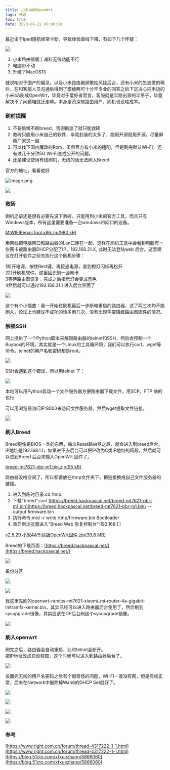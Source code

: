 ```yaml
---
title: 小米4A刷OpenWrt
tags: 外设
toc: true
date: 2023-06-22 00:00:00
---
```


最近由于ipad随航经常卡断，导致体验直线下降，有如下几个怀疑：

  
![](https://raw.githubusercontent.com/Xu-Hardy/image-host/7796030c5adad4e258b8a5c644fc048b17f87ff1/202307221242310.png)
  
1. 小米路由器偷工减料无线功能不行  
2. 电脑带不动  
3. 升级了MacOS13  
  
就说咱对于国产的偏见，以及小米路由器频繁抽风挂后台，还有小米的生态做的稀烂，在和客服人员沟通后得到了模棱两可十分不专业的回答之后下定决心把手边的小米4A刷成OpenWrt，毕竟对于爱好者而言，客服就是半路出家的半吊子，毕竟解决不了问题咱就迁走嘛。本身是资深软路由用户，刷机也没啥成本。  

<!--more-->

### 刷前提醒  

1. 不要偷懒不刷breed，否则刷崩了就只能救砖  
2. 救砖只能用小米自己的软件，毕竟封装的太多了，能用开源就用开源，尽量屏蔽厂家这一层  
3. 可以找下国内魔改的Rom，虽然官方有小米的适配，但是刷完默认Wi-Fi，还有过几十分钟5G Wi-Fi变成公开的问题。  
4. 还是建议使用有线刷机，无线的话无法刷入Breed  
  
官方的地址，看看就好  



![image.png](https://raw.githubusercontent.com/Xu-Hardy/image-host/master/1687398595329-b000d4a6-9e2f-4009-af80-a4b7a3ba9358.png)

  

![](https://raw.githubusercontent.com/Xu-Hardy/image-host/master/1687398645873-c8085af8-9502-4f8d-a722-bee12bb6e886.png)



  

### 救砖

刷机之前还是很有必要先说下救砖，只能用到小米的官方工具，而且只有Windows版本，所有这里需要准备一台windows带网口的设备。  

[MIWIFIRepairTool.x86.zip(980 kB)](https://github.com/Xu-Hardy/object-storage/blob/master/mi4A/MIWIFIRepairTool.x86.zip)

用网线把电脑网口和路由器的Lan口连在一起，这样在刷机工具中会看到电脑有一张网卡被路由器DHCP分配了IP，192.168.31.X, 此时无法登陆web 后台。这里建议在打开软件之前先执行这个刷机步骤：  
  
1断开电源，按住Rest键，再接通电源，直到橙灯闪烁再松开  
2打开刷机软件，这里回识别一会网卡  
3等待路由器恢复，完成之后指示灯会变成蓝色  
4然后就可以通过192.168.31.1 进入后台界面了  


![](https://raw.githubusercontent.com/Xu-Hardy/image-host/master/1687396836642-b7c73690-1764-4448-9f9b-a40200965113.png)
  
  
这个有个小插曲：我一开始在刷机最后一步断电重启的路由器，试了两三次均不能刷入，论坛上也建议不成功的话多刷几次。没有出现需要降级路由器固件的情况。  
  

### 解锁SSH

网上提供了一个Python脚本来解锁路由器的telnet和SSH，然后会预制一个Buybox的环境，其实就是一个Linux的工具箱环境，我们可以执行curl，wget等命令。telnet的用户名和密码都是root。  
  

  
  

![](https://raw.githubusercontent.com/Xu-Hardy/image-host/master/1687398788572-5d8abf15-3fca-4755-8572-c6a19f2b83b5.png)

  
  
  
SSH会遇到这个错误，所以用telnet 了：  

![](https://raw.githubusercontent.com/Xu-Hardy/image-host/master/1687398779870-89ff20b4-f71e-4734-9383-77af19f6881b.png)

  
  
本地可以用Python启动一个文件服务器方便路由器下载文件，用SCP，FTP 啥的也行  

可以用浏览器访问IP:8000来访问文件服务器，然后wget提取文件链接。  

![](https://raw.githubusercontent.com/Xu-Hardy/image-host/master/1687399002714-ed5649b9-0d25-451a-a028-2e404d8dbba2.png)

  

### 刷入Breed

Breed更像是BIOS一类的东西，每次Reset路由器之后，就会进入到breed后台，IP地址是192.168.1.1，如果进不去后台可以把IP改为C类IP地址的网段，然后就可以进到Breed 后台来输入OpenWrt 固件了。  
  

[breed-mt7621-pbr-m1.bin.zip(95 kB)](https://github.com/Xu-Hardy/object-storage/blob/master/mi4A/breed-mt7621-pbr-m1.bin.zip)
  
路由器没啥空间了，所以都要放在/tmp文件夹下，把链接换成自己文件服务器的链接。  
  
1. 进入到临时目录:cd /tmp.  
2. 下载"breed":curl [https://breed.hackpascal.net/breed-mt7621-pbr-m1.bin](https://breed.hackpascal.net/breed-mt7621-pbr-m1.bin) --output firmware.bin  
3. 执行命令:mtd -r write /tmp/firmware.bin Bootloader  
4. 重启后浏览器进入"Breed Web 恢复控制台":192.168.1.1  

[v2.5.29 小米4A千兆版OpenWrt固件.zip(39.8 MB)](https://github.com/Xu-Hardy/object-storage/blob/master/mi4A/v2.5.29%20%E5%B0%8F%E7%B1%B34A%E5%8D%83%E5%85%86%E7%89%88OpenWrt%E5%9B%BA%E4%BB%B6.zip)
  
  
Breed的下载页面：[https://breed.hackpascal.net/](https://breed.hackpascal.net/)  
  

![](https://raw.githubusercontent.com/Xu-Hardy/image-host/master/1687398443827-03bc7ce7-64b4-4b50-bf36-578511a97050.png)

  
备份分区  

![](https://raw.githubusercontent.com/Xu-Hardy/image-host/master/1687399872176-e43aa92f-9b52-46f2-8cfb-38c6c1eb7ec7.png)

  

![](https://raw.githubusercontent.com/Xu-Hardy/image-host/master/1687399891497-b7c2cdee-66ec-452b-a1b1-cda4a48ac2e8.png)

  
我这里先刷的openwrt-ramips-mt7621-xiaomi_mi-router-4a-gigabit-initramfs-kernel.bin，其实已经可以进入路由器后台使用了，然后刷到sysupgrade镜像，其实应该在OP后台刷这个sysupgrade镜像。  

![](https://raw.githubusercontent.com/Xu-Hardy/image-host/master/1687400148704-316d570e-18d2-4a0d-8abe-037d8b4b951c.png)

  

### 刷入openwrt

刷完之后，路由器会自动重启，此时telnet会断开。  
把IP地址改成自动获取，这个时候可以进入到路由器后台了。  
  

![](https://raw.githubusercontent.com/Xu-Hardy/image-host/master/1687397739475-03de7ad1-31ab-40bb-94c3-ce9ab6ac47b2.png)

  
  
设置完无线的用户名密码之后有个很奇怪的问题，WI-FI一直没有网，但是有线正常，后来在Network中删除掉Wan6的DHCP Set就好了。  
  

![](https://raw.githubusercontent.com/Xu-Hardy/image-host/master/1687397990787-de16dd97-0416-41b6-baa1-3e9f2bbdc87c.png)

  

![](https://raw.githubusercontent.com/Xu-Hardy/image-host/master/1687398060605-5b0905a5-b4ee-47a6-abcc-06e36753587a.png)

  

![](https://raw.githubusercontent.com/Xu-Hardy/image-host/master/1687398216746-31cf48bf-e37c-4fa5-b837-417dc3ce7e36.png)


![](https://raw.githubusercontent.com/Xu-Hardy/image-host/master/1687398712888-c3963fc7-9ea7-4db7-9554-0de75c2547c9.png)

  
  

### 参考  
  
[https://www.right.com.cn/forum/thread-4317222-1-1.html](https://www.right.com.cn/forum/thread-4317222-1-1.html)  
[https://blog.51cto.com/xfxuezhang/5866060](https://blog.51cto.com/xfxuezhang/5866060)